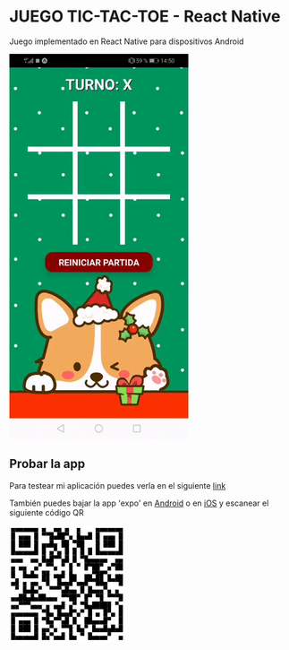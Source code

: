 # JUEGO TIC-TAC-TOE - React Native

Juego implementado en React Native para dispositivos Android

![gifJuego](https://raw.githubusercontent.com/mcmacarena/tic-tac-toe/master/assets/gifJuego.gif)

## Probar la app

Para testear mi aplicación puedes verla en el siguiente [link](https://appetize.io/embed/rrter8mmfw3pddh6dw4jtrc6m4?device=pixel4&scale=75&orientation=portrait&osVersion=10.0)

 También puedes bajar la app 'expo' en [Android](https://play.google.com/store/apps/details?id=host.exp.exponent&hl=es_CL&gl=US) o en [iOS](https://apps.apple.com/cl/app/expo-client/id982107779) y escanear el siguiente código QR

![qrCod](https://raw.githubusercontent.com/mcmacarena/tic-tac-toe/master/assets/qrCode.png)
